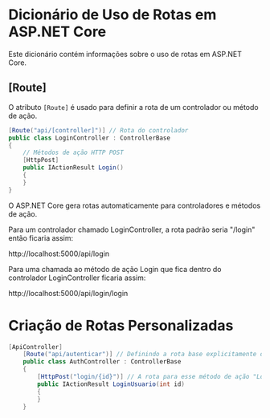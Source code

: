 # Dicionário de Uso de Rotas em ASP.NET Core

Este dicionário contém informações sobre o uso de rotas em ASP.NET Core.

## [Route]

O atributo `[Route]` é usado para definir a rota de um controlador ou método de ação.

```csharp
[Route("api/[controller]")] // Rota do controlador
public class LoginController : ControllerBase
{
    // Métodos de ação HTTP POST
    [HttpPost]
    public IActionResult Login()
    {
    }
}
```
O ASP.NET Core gera rotas automaticamente para controladores e métodos de ação.

Para um controlador chamado LoginController, a rota padrão seria "/login" 
então ficaria assim:

http://localhost:5000/api/login

Para uma chamada ao método de ação Login que fica dentro do controlador LoginController
ficaria assim:

http://localhost:5000/api/login/login

# Criação de Rotas Personalizadas

```csharp
[ApiController]
    [Route("api/autenticar")] // Definindo a rota base explicitamente do controller como: api/autenticar
    public class AuthController : ControllerBase
    {
        [HttpPost("login/{id}")] // A rota para esse método de ação "LoginUsuario" a partir de agora será: /api/autenticar/login/{id}
        public IActionResult LoginUsuario(int id)
        {
        }
    }
```
